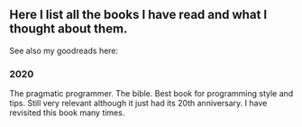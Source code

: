 ## Here I list all the books I have read and what I thought about them. 
See also my goodreads here:








### 2020

The pragmatic programmer. 
The bible. Best book for programming style and tips. Still very relevant although it just had its 20th anniversary. I have revisited this book many times.